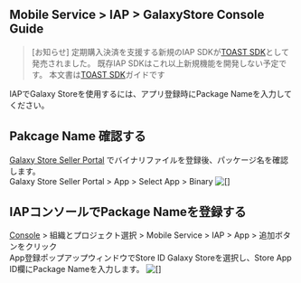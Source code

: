 ## Mobile Service > IAP > GalaxyStore Console Guide

> [お知らせ]
> 定期購入決済を支援する新規のIAP SDKが[TOAST SDK](http://docs.toast.com/ja/TOAST/ja/toast-sdk/overview/)として発売されました。
> 既存IAP SDKはこれ以上新規機能を開発しない予定です。
> 本文書は[TOAST SDK](http://docs.toast.com/ja/TOAST/ja/toast-sdk/overview/)ガイドです

IAPでGalaxy  Storeを使用するには、アプリ登録時にPackage  Nameを入力してください。

## Pakcage Name 確認する
[Galaxy Store Seller Portal](https://seller.samsungapps.com/main/sellerMain.as) でバイナリファイルを登録後、パッケージ名を確認します。<br>
Galaxy Store Seller Portal > App > Select App > Binary
 ![[]](http://static.toastoven.net/prod_iap/2020/galaxy_app_en.png)
 

## IAPコンソールでPackage Nameを登録する
[Console](https://console.toast.com) > 組織とプロジェクト選択 > Mobile Service > IAP > App > 追加ボタンをクリック <br>
App登録ポップアップウィンドウでStore ID Galaxy Storeを選択し、Store App ID欄にPackage Nameを入力します。
![[]](http://static.toastoven.net/prod_iap/2020/galaxy_app_2_en.png)